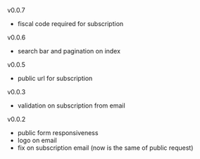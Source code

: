 v0.0.7

-   fiscal code required for subscription

v0.0.6

-   search bar and pagination on index

v0.0.5

-   public url for subscription

v0.0.3

-   validation on subscription from email

v0.0.2

-   public form responsiveness
-   logo on email
-   fix on subscription email (now is the same of public request)

